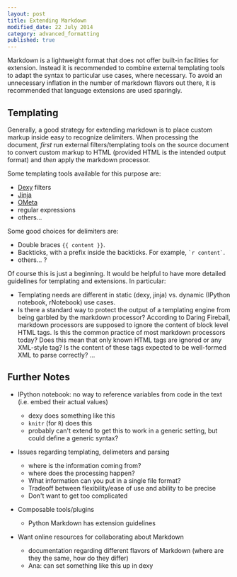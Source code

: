 ```yaml
---
layout: post
title: Extending Markdown
modified_date: 22 July 2014
category: advanced_formatting
published: true
---
```


Markdown is a lightweight format that does not offer built-in facilities for extension. Instead it is recommended to combine external templating tools to adapt the syntax to particular use cases, where necessary. To avoid an unnecessary inflation in the number of markdown flavors out there, it is recommended that language extensions are used sparingly.<!--more-->

## Templating

Generally, a good strategy for extending markdown is to place custom markup inside easy to recognize delimiters. When processing the document, *first* run external filters/templating tools on the source document to convert custom markup to HTML (provided HTML is the intended output format) and *then* apply the markdown processor.

Some templating tools available for this purpose are:

* [Dexy](http://www.dexy.it/) filters
* [Jinja](http://jinja.pocoo.org/)
* [OMeta](http://tinlizzie.org/ometa/)
* regular expressions
* others...

Some good choices for delimiters are:
* Double braces `{{ content }}`.
* Backticks, with a prefix inside the backticks. For example, `` `r content` ``.
* others... ?

Of course this is just a beginning. It would be helpful to have more detailed guidelines for templating and extensions. In particular:

* Templating needs are different in static (dexy, jinja) vs. dynamic (IPython notebook, rNotebook) use cases.
* Is there a standard way to protect the output of a templating engine from being garbled by the markdown processor? According to Daring Fireball, markdown processors are supposed to ignore the content of block level HTML tags. Is this the common practice of most markdown processors today? Does this mean that only known HTML tags are ignored or any XML-style tag? Is the content of these tags expected to be well-formed XML to parse correctly? ...

## Further Notes

* IPython notebook: no way to reference variables from code in the text (i.e. embed their actual values)
  * dexy does something like this
  * `knitr` (for `R`) does this
  * probably can't extend to get this to work in a generic setting, but could define a generic syntax?

* Issues regarding templating, delimeters and parsing
  * where is the information coming from?
  * where does the processing happen?
  * What information can you put in a single file format?
  * Tradeoff between flexibility/ease of use and ability to be precise
  * Don't want to get too complicated

* Composable tools/plugins
  * Python Markdown has extension guidelines

* Want online resources for collaborating about Markdown
  * documentation regarding different flavors of Markdown (where are they the same, how do they differ)
  * Ana: can set something like this up in dexy
